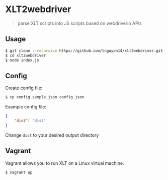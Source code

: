 # XLT2webdriver
> parse XLT scripts into JS scripts based on webdriverio APIs

## Usage

```sh
$ git clone --recursive https://github.com/tnguyen14/xlt2webdriver.git
$ cd xlt2webdriver
$ node index.js
```


## Config
Create config file:

```sh
$ cp config.sample.json config.json
```

Example config file:

```json
{
	"dist": "dist"
}
```
Change `dist` to your desired output directory

## Vagrant
Vagrant allows you to run XLT on a Linux virtual machine.

```sh
$ vagrant up
```